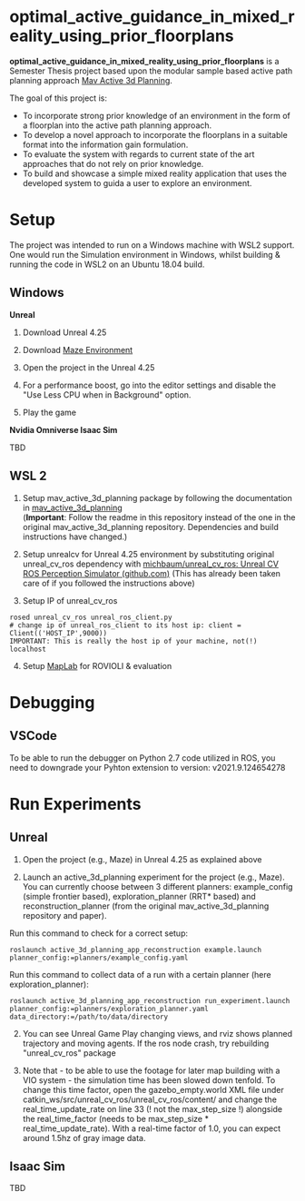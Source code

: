 # optimal\_active\_guidance\_in\_mixed\_reality\_using\_prior\_floorplans
**optimal\_active\_guidance\_in\_mixed\_reality\_using\_prior\_floorplans** is a Semester Thesis project based upon the modular sample based active path planning approach [Mav Active 3d Planning](https://github.com/ethz-asl/mav_active_3d_planning/).

The goal of this project is:
- To incorporate strong prior knowledge of an environment in the form of a floorplan into the active path planning approach.
- To develop a novel approach to incorporate the floorplans in a suitable format into the information gain formulation.
- To evaluate the system with regards to current state of the art approaches that do not rely on prior knowledge.
- To build and showcase a simple mixed reality application that uses the developed system to guida a user to explore an environment.
  
# Setup

The project was intended to run on a Windows machine with WSL2 support. One would run the Simulation environment in Windows, whilst building & running the code in WSL2 on an Ubuntu 18.04 build.

## Windows

**Unreal**

1. Download Unreal 4.25

2. Download [Maze Environment]()
<!-- TODO: Make somehow available -->

3. Open the project in the Unreal 4.25

4. For a performance boost, go into the editor settings and disable the "Use Less CPU when in Background" option.

4. Play the game

**Nvidia Omniverse Isaac Sim**

TBD

## WSL 2

1. Setup mav_active_3d_planning package by following the documentation in [mav_active_3d_planning](mav_active_3d_planning/)  
(**Important**: Follow the readme in this repository instead of the one in the original mav_active_3d_planning repository. Dependencies and build instructions have changed.)

2. Setup unrealcv for Unreal 4.25 environment by substituting original unreal_cv_ros dependency with [michbaum/unreal_cv_ros: Unreal CV ROS Perception Simulator (github.com)](https://github.com/michbaum/unreal_cv_ros)
(This has already been taken care of if you followed the instructions above)

3. Setup IP of unreal_cv_ros
```
rosed unreal_cv_ros unreal_ros_client.py
# change ip of unreal_ros_client to its host ip: client = Client(('HOST_IP',9000))
IMPORTANT: This is really the host ip of your machine, not(!) localhost
```
4. Setup [MapLab](https://github.com/michbaum/maplab) for ROVIOLI & evaluation

# Debugging

## VSCode

To be able to run the debugger on Python 2.7 code utilized in ROS, you need to downgrade your Pyhton extension to version: v2021.9.124654278

# Run Experiments

## Unreal

1. Open the project (e.g., Maze) in Unreal 4.25 as explained above

1. Launch an active_3d_planning experiment for the project (e.g., Maze). You can currently choose between 3 different planners: example_config (simple frontier based), exploration_planner (RRT* based) and reconstruction_planner (from the original mav_active_3d_planning repository and paper).

Run this command to check for a correct setup:

```
roslaunch active_3d_planning_app_reconstruction example.launch planner_config:=planners/example_config.yaml
```

Run this command to collect data of a run with a certain planner (here exploration_planner):

```
roslaunch active_3d_planning_app_reconstruction run_experiment.launch planner_config:=planners/exploration_planner.yaml data_directory:=/path/to/data/directory
```

2. You can see Unreal Game Play changing views, and rviz shows planned trajectory and moving agents. If the ros node crash, try rebuilding "unreal_cv_ros" package

3. Note that - to be able to use the footage for later map building with a VIO system - the simulation time has been slowed down tenfold. To change this time factor, open
the gazebo_empty.world XML file under catkin_ws/src/unreal_cv_ros/unreal_cv_ros/content/ and change the real_time_update_rate on line 33 (! not the max_step_size !) alongside
the real_time_factor (needs to be max_step_size * real_time_update_rate). With a real-time factor of 1.0, you can expect around 1.5hz of gray image data.

## Isaac Sim

TBD


